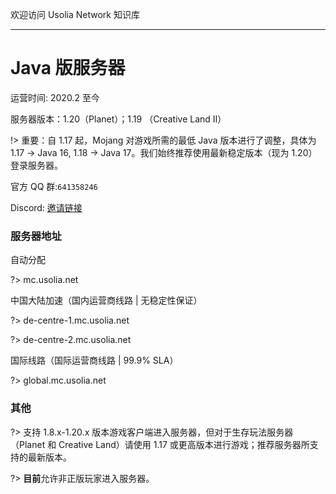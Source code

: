 欢迎访问 Usolia Network 知识库

----------

# Java 版服务器

运营时间: 2020.2 至今

服务器版本：1.20（Planet）；1.19 （Creative Land II）

!> 重要：自 1.17 起，Mojang 对游戏所需的最低 Java 版本进行了调整，具体为 1.17 -> Java 16, 1.18 -> Java 17。我们始终推荐使用最新稳定版本（现为 1.20）登录服务器。

官方 QQ 群:`641358246`

Discord: [邀请链接](https://discord.gg/hDNMZv5)

### 服务器地址

自动分配

?> mc.usolia.net

中国大陆加速（国内运营商线路 | 无稳定性保证）

?> de-centre-1.mc.usolia.net

?> de-centre-2.mc.usolia.net

国际线路（国际运营商线路 | 99.9% SLA）

?> global.mc.usolia.net

### 其他

?> 支持 1.8.x-1.20.x 版本游戏客户端进入服务器，但对于生存玩法服务器（Planet 和 Creative Land）请使用 1.17 或更高版本进行游戏；推荐服务器所支持的最新版本。

?> **目前**允许非正版玩家进入服务器。
